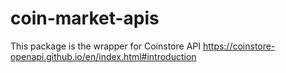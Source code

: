# coin-market-apis

This package is the wrapper for Coinstore API https://coinstore-openapi.github.io/en/index.html#introduction
